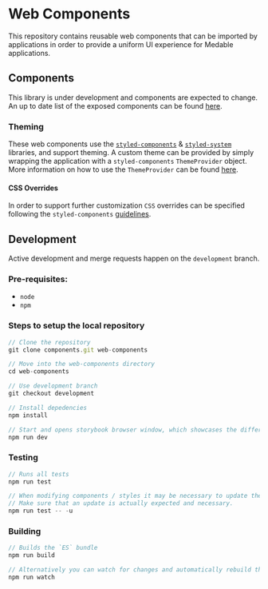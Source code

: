 # Web Components
This repository contains reusable web components that can be imported by applications in order to provide a uniform UI experience for Medable applications.

## Components
This library is under development and components are expected to change.  An up to date list of the exposed components can be found [here](https://gitlab.medable.com/product/web/components/blob/development/src/index.js).


### Theming
These web components use the [`styled-components`](https://www.styled-components.com/) & [`styled-system`](https://github.com/jxnblk/styled-system/blob/master/README.md) libraries, and support theming.  A custom theme can be provided by simply wrapping the application with a `styled-components` `ThemeProvider` object.  More information on how to use the `ThemeProvider` can be found [here](https://www.styled-components.com/docs/advanced#theming).


#### CSS Overrides
In order to support further customization `CSS` overrides can be specified following the `styled-components` [guidelines](https://www.styled-components.com/docs/advanced#existing-css).

## Development
Active development and merge requests happen on the `development` branch.

### Pre-requisites:
 * `node`
 * `npm`

### Steps to setup the local repository
```js
// Clone the repository
git clone components.git web-components

// Move into the web-components directory
cd web-components

// Use development branch
git checkout development

// Install depedencies
npm install

// Start and opens storybook browser window, which showcases the different components
npm run dev
```

### Testing
```js
// Runs all tests
npm run test 

// When modifying components / styles it may be necessary to update the test snapshots
// Make sure that an update is actually expected and necessary.
npm run test -- -u
```

### Building

```js
// Builds the `ES` bundle
npm run build

// Alternatively you can watch for changes and automatically rebuild the `ES` bundle using
npm run watch
```
